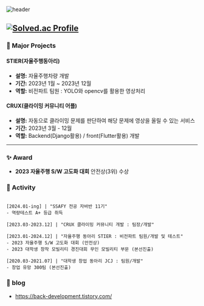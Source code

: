   
![header](https://capsule-render.vercel.app/api?type=waving&color=timeGradient&text=Welcome%20to%20Jaejun's%20GitHub%20👋&animation=twinkling&fontSize=35&fontAlignY=40&fontAlign=65&height=250)


[![Solved.ac Profile](http://mazassumnida.wtf/api/v2/generate_badge?boj=sktks11)](https://solved.ac/sktks11/)
----------------------------------------

### 🌟 Major Projects

#### STIER(자율주행동아리)
- **설명:** 자율주행차량 개발
- **기간:** 2023년 1월 ~ 2023년 12월
- **역할:** 비전파트 팀원 : YOLO와 opencv를 활용한 영상처리

#### CRUX(클라이밍 커뮤니티 어플)
- **설명:** 자동으로 클라이밍 문제를 판단하여 해당 문제에 영상을 올릴 수 있는 서비스
- **기간:** 2023년 3월 - 12월
- **역할:** Backend(Django활용) / front(Flutter활용) 개발

-----------------------

### ✨ Award
- **2023 자율주행 S/W 고도화 대회**
안전상(3위) 수상


### 🚀 Activity
```shell

[2024.01-ing] | "SSAFY 전공 자바반 11기"
- 역량테스트 A+ 등급 취득

[2023.03-2023.12] | "CRUX 클라이밍 커뮤니티 개발 : 팀장/개발"

[2023.01-2024.12] | "자율주행 동아리 STIER : 비전파트 팀원/개발 및 테스트"
- 2023 자율주행 S/W 고도화 대회 (안전상)
- 2023 대학생 창작 모빌리티 경진대회 무인 모빌리티 부문 (본선진출)

[2020.03-2021.07] | "대학생 창업 동아리 JCJ : 팀원/개발"
- 창업 유망 300팀 (본선진출)
```
### 🌟 blog
- https://back-development.tistory.com/

